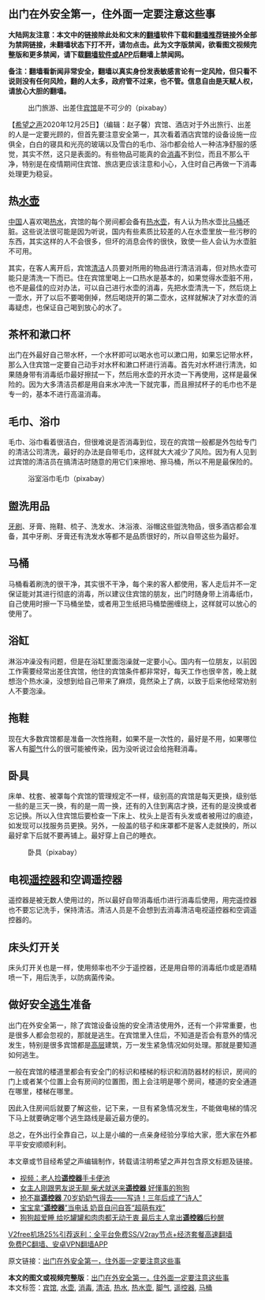  <h2>出门在外安全第一，住外面一定要注意这些事</h2> <p class="notice"><b>大陆网友注意：本文中的链接除此处和文末的<a href="https://github.com/bannedbook/fanqiang" >翻墙</a>软件下载和<a href="https://github.com/killgcd/justmysocks/blob/master/README.md">翻墙推荐</a>链接外全部为禁网链接，未翻墙状态下打不开，请勿点击。此为文字版禁闻，欲看图文视频完整版和更多禁闻，请下载<a href="https://github.com/bannedbook/fanqiang">翻墙软件或APP</a>后翻墙上禁闻网。</p><p>备注：翻墙看新闻非常安全，翻墙以真实身份发表敏感言论有一定风险，但只看不说则没有任何风险，翻的人太多，政府管不过来，也不管。信息自由是天赋人权，请放心大胆的翻墙。</b></p>  <div class="entry"> <figure><figcaption>出门旅游、出差住<a href="https://www.bannedbook.org/bnews/tag/%E5%AE%BE%E9%A6%86/" class="st_tag internal_tag" rel="tag" title="标签 宾馆 下的日志">宾馆</a>是不可少的（pixabay）</figcaption></figure> <p>【<span class='wp_keywordlink_affiliate'><a href="https://www.soundofhope.org" title="希望之声" target="_blank">希望之声</a></span>2020年12月25日】（编辑：赵子馨）宾馆、酒店对于外出旅行、出差的人是一定要光顾的，但首先要注意安全第一，其次看着酒店宾馆的设备设施一应俱全，白白的寝具和光亮的玻璃以及雪白的毛巾、浴巾都会给人一种洁净舒服的感觉，其实不然，这只是表面的。有些物品可能真的会<a href="https://www.bannedbook.org/bnews/tag/%E6%B6%88%E6%AF%92/" class="st_tag internal_tag" rel="tag" title="标签 消毒 下的日志">消毒</a>不到位，而且不那么干净，特别是在疫情期间住宾馆、旅店更应该注意和小心，入住时自己再做一下消毒处理更为稳妥。</p> <h2><strong>热<a href="https://www.bannedbook.org/bnews/tag/%E6%B0%B4%E5%A3%B6/" class="st_tag internal_tag" rel="tag" title="标签 水壶 下的日志">水壶</a></strong></h2> <p><span class='wp_keywordlink_affiliate'><a href="https://www.bannedbook.org/" title="中国" target="_blank">中国</a></span>人喜欢喝<a href="https://www.bannedbook.org/bnews/tag/%E7%83%AD%E6%B0%B4/" class="st_tag internal_tag" rel="tag" title="标签 热水 下的日志">热水</a>，宾馆的每个房间都会备有<a href="https://www.bannedbook.org/bnews/tag/%E7%83%AD%E6%B0%B4%E5%A3%B6/" class="st_tag internal_tag" rel="tag" title="标签 热水壶 下的日志">热水壶</a>，有人认为热水壶比<a href="https://www.bannedbook.org/bnews/tag/%e9%a9%ac%e6%a1%b6/" class="st_tag internal_tag" rel="tag" title="标签 马桶 下的日志">马桶</a>还脏。这些说法很可能是因为听说，国内有些素质比较差的人在水壶里放一些污秽的东西，其实这样的人不会很多，但坏的消息会传的很快，致使一些人会认为水壶脏不可用。</p> <p>其实，在客人离开后，宾馆<a href="https://www.bannedbook.org/bnews/tag/%E6%B8%85%E6%B4%81/" class="st_tag internal_tag" rel="tag" title="标签 清洁 下的日志">清洁</a>人员要对所用的物品进行清洁消毒，但对热水壶可能只是清洗一下而已。住在宾馆里喝上一口热水是基本的，如果觉得水壶脏不用，也不是最佳的应对办法，可以自己进行水壶的消毒，先把水壶清洗一下，然后烧上一壶水，开了以后不要喝倒掉，然后喝烧开的第二壶水，这样就解决了对水壶的消毒疑虑，也保证自己喝到放心的水了。</p> <h2><strong>茶杯和漱口杯</strong></h2> <p>出门在外最好自己带水杯，一个水杯即可以喝水也可以漱口用，如果忘记带水杯，那么入住宾馆一定要自己动手对水杯和漱口杯进行消毒。首先对水杯进行清洗，如果随身带有消毒纸巾最好擦拭一下，然后用水壶的开水烫一下再使用，这样是最保险的。因为大多清洁员都是用自来水冲洗一下就完事，而且擦拭杯子的毛巾也不是专一的，基本不进行高温消毒。</p>  <h2><strong>毛巾、浴巾</strong></h2> <p>毛巾、浴巾看着很洁白，但很难说是否消毒到位，现在的宾馆一般都是外包给专门的清洁公司清洗，最好的办法是自带毛巾，这样就大大减少了风险。因为有人见到过宾馆的清洁员在搞清洁时随意的用它们来擦地、擦马桶，所以不用是最保险的。</p> <figure><figcaption>浴室浴巾毛巾（pixabay）</figcaption></figure> <h2><strong>盥洗用品</strong></h2> <p><span class='wp_keywordlink'><a href="https://www.bannedbook.org/forum2/topic2874.html" title="杜斌《牙刷》" target="_blank">牙刷</a></span>、牙膏、拖鞋、梳子、洗发水、沐浴液、浴帽这些盥洗物品，很多酒店都会准备，其中牙刷、牙膏还有洗发水等都不是品质很好的，所以自带这些为最好。</p> <h2><strong>马桶</strong></h2> <p>马桶看着刷洗的很干净，其实很不干净，每个来的客人都使用，客人走后并不一定保证能对其进行彻底的消毒，所以建议住宾馆的朋友，出门时随身带上消毒纸巾，自己使用时擦一下马桶坐垫，或者用卫生纸把马桶垫圈缠绕上，这样就可以放心的使用了。</p> <h2><strong>浴缸</strong></h2> <p>淋浴冲澡没有问题，但是在浴缸里面泡澡就一定要小心。国内有一位朋友，以前因工作需要经常出差住宾馆，他住的宾馆条件都非常好，每天工作也很辛苦，晚上就想泡个热水澡，没想到给自己带来了麻烦，竟然染上了病，以致于后来他经常劝别人不要泡澡。</p>  <h2><strong>拖鞋</strong></h2> <p>现在大多数宾馆都是准备一次性拖鞋，如果不是一次性的，最好是不用，如果哪位客人有<a href="https://www.bannedbook.org/bnews/tag/%e8%84%9a%e6%b0%94/" class="st_tag internal_tag" rel="tag" title="标签 脚气 下的日志">脚气</a>什么的很可能被传染，因为没听说过会给拖鞋消毒。</p> <h2><strong>卧具</strong></h2> <p>床单、枕套、被罩每个宾馆的管理规定不一样，级别高的宾馆是每天更换，级别低一些的是三天一换，有的是一周一换，还有的入住到离店才换，还有的是没换或者忘记换。所以入住宾馆后要检查一下床上、枕头上是否有头发或者被用过的痕迹，如发现可以找服务员更换。另外，一般盖的毯子和床罩都不是客人走就换的，所以最好拿下后就不要再铺上。最好穿上自己的睡衣。</p> <figure><figcaption>卧具（pixabay）</figcaption></figure> <h2><strong>电视<a href="https://www.bannedbook.org/bnews/tag/%e9%81%a5%e6%8e%a7%e5%99%a8/" class="st_tag internal_tag" rel="tag" title="标签 遥控器 下的日志">遥控器</a>和空调遥控器</strong></h2> <p>遥控器是被无数人使用过的，所以最好自带消毒纸巾进行消毒后使用，用完遥控器也不要忘记洗手，保持清洁。清洁人员是不会想到去消毒清洁电视遥控器和空调遥控器的。</p> <h2><strong>床头灯开关</strong></h2> <p>床头灯开关也是一样，使用频率也不少于遥控器，还是用自带的消毒纸巾或是酒精喷一下，用后洗手，以防病菌传染。</p>  <h2><strong>做好安全<span class='wp_keywordlink'><a href="https://www.bannedbook.org/forum5/topic38.html" title="劫难逃生有秘诀" target="_blank">逃生</a></span>准备</strong></h2> <p>出门在外安全第一，除了宾馆设备设施的安全清洁使用外，还有一个非常重要，也是很多人都会忽视的，那就是逃生。在宾馆里入住后，不知道是否会有意外的情况发生，特别是很多宾馆都是<span class='wp_keywordlink_affiliate'><a href="https://www.bannedbook.org/bnews/ccpdope/" title="中共高层内幕" target="_blank">高层</a></span>建筑，万一发生紧急情况如何处理。那就是要知道如何逃生。</p> <p>一般在宾馆的楼道里都会有安全门的标识和楼梯的标识和消防器材的标识，房间的门上或者某个位置上会有房间的位置图，图上会注明是哪个房间，楼道的安全通道在哪里，楼梯在哪里。</p> <p>因此入住房间后就要了解这些，记下来，一旦有紧急情况发生，不能做电梯的情况下马上就要确定哪个逃生路线是最近最方便的。</p> <p>总之，在外出行全靠自己，以上是小编的一点亲身经验分享给大家，愿大家在外都平平安安顺顺利利。</p>  <p>本文章或节目经希望之声编辑制作，转载请注明希望之声并包含原文标题及链接。</p> <ul class='op-related-articles' title='相关阅读'> <li><a href='https://www.bannedbook.org/bnews/baitai/20191020/1209962.html' target='_blank'>视频：老人捡<b>遥控器</b>手卡便池</a></li> <li><a href='https://www.bannedbook.org/bnews/funmedia/20190921/1194314.html' target='_blank'>女主人刚跟男友说无聊 柴犬就送来<b>遥控器</b> 好懂事的狗狗</a></li> <li><a href='https://www.bannedbook.org/bnews/funmedia/20190117/1065523.html' target='_blank'>抢不赢<b>遥控器</b> 70岁奶奶气得去——写诗！三年后成了“诗人”</a></li> <li><a href='https://www.bannedbook.org/bnews/funmedia/20190103/1058169.html' target='_blank'>宝宝拿“<b>遥控器</b>”当电话 奶音自问自答“超萌有戏”</a></li> <li><a href='https://www.bannedbook.org/bnews/funmedia/20180830/991520.html' target='_blank'>狗狗超爱睡 给吃罐罐和肉肉都无动于衷 最后主人拿出<b>遥控器</b>后秒醒</a></li> </ul> <p class="texttj"> <a href="https://github.com/bannedbook/fanqiang/wiki/V2ray%E6%9C%BA%E5%9C%BA" target="_blank">V2free机场25%引荐返利：全平台免费SS/V2ray节点+经济套餐高速翻墙</a><br/> <a href="https://github.com/bannedbook/fanqiang/wiki/%E7%A6%81%E9%97%BB%E7%BD%91%E5%AE%89%E5%8D%93%E7%BF%BB%E5%A2%99%E6%96%B0%E9%97%BBAPP" target="_blank">免费PC翻墙、安卓VPN翻墙APP</a></p><p>原文链接：<a class="src_link"  href="https://www.soundofhope.org/post/457015" target="_blank">出门在外安全第一，住外面一定要注意这些事</a></p><a name='sharetosocial'></a>       <div><b>本文的图文或视频完整版</b>：<a href='https://www.bannedbook.org/bnews/comments/20201226/1455361.html'>出门在外安全第一，住外面一定要注意这些事</a></div>  </div><!--END ENTRY--> <div class="postfooter"> <div>本文标签：<a href="https://www.bannedbook.org/bnews/tag/%E5%AE%BE%E9%A6%86/" rel="tag">宾馆</a>, <a href="https://www.bannedbook.org/bnews/tag/%E6%B0%B4%E5%A3%B6/" rel="tag">水壶</a>, <a href="https://www.bannedbook.org/bnews/tag/%E6%B6%88%E6%AF%92/" rel="tag">消毒</a>, <a href="https://www.bannedbook.org/bnews/tag/%E6%B8%85%E6%B4%81/" rel="tag">清洁</a>, <a href="https://www.bannedbook.org/bnews/tag/%E7%83%AD%E6%B0%B4/" rel="tag">热水</a>, <a href="https://www.bannedbook.org/bnews/tag/%E7%83%AD%E6%B0%B4%E5%A3%B6/" rel="tag">热水壶</a>, <a href="https://www.bannedbook.org/bnews/tag/%e8%84%9a%e6%b0%94/" rel="tag">脚气</a>, <a href="https://www.bannedbook.org/bnews/tag/%e9%81%a5%e6%8e%a7%e5%99%a8/" rel="tag">遥控器</a>, <a href="https://www.bannedbook.org/bnews/tag/%e9%a9%ac%e6%a1%b6/" rel="tag">马桶</a></div>  </div><!--END POSTFOOTER--> 